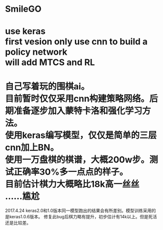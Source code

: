 ﻿# SmileGO
use keras<br>
first vesion only use cnn to build a policy network<br>
will add MTCS and RL<br>
=======
自己写着玩的围棋ai。<br>
目前暂时仅仅采用cnn构建策略网络。后期准备逐步加入蒙特卡洛和强化学习方法。<br>
使用keras编写模型，仅仅是简单的三层cnn加上BN。<br>
使用一万盘棋的棋谱，大概200w步。测试正确率30%多一点点的样子。<br>
目前估计棋力大概略比18k高一丝丝<br>
……尴尬<br>
=======
2017.4.24
keras2.0和1.0版本同一模型跑出的结果会有所差别。模型训练采用的是keras1.0.6版本。
修复此bug后棋力略有提升，初步估计有14k以上。但是死活还是比较差。
